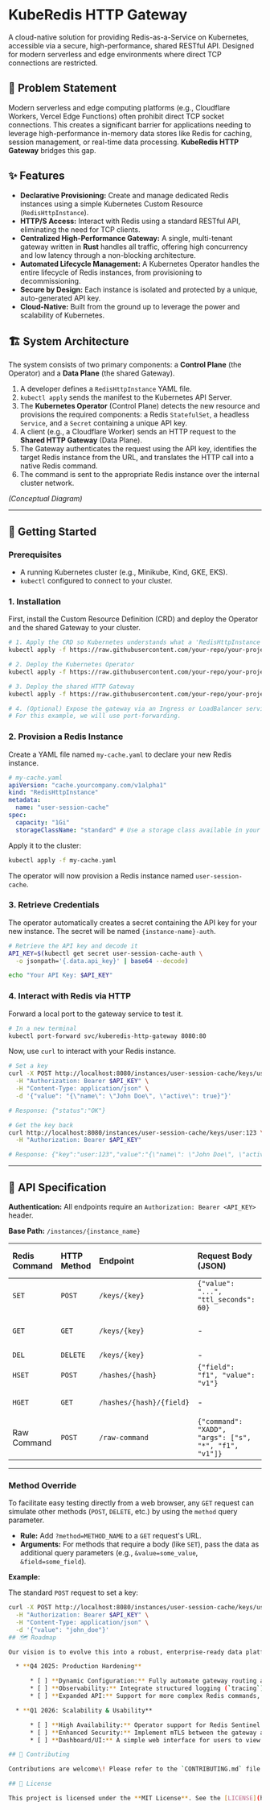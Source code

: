 # KubeRedis HTTP Gateway

[](https://www.google.com/search?q=https://github.com/your-repo/your-project/actions)
[](https://opensource.org/licenses/MIT)
[](https://www.google.com/search?q=https://github.com/your-repo/your-project/releases)

A cloud-native solution for providing Redis-as-a-Service on Kubernetes, accessible via a secure, high-performance, shared RESTful API. Designed for modern serverless and edge environments where direct TCP connections are restricted.

## 🎯 Problem Statement

Modern serverless and edge computing platforms (e.g., Cloudflare Workers, Vercel Edge Functions) often prohibit direct TCP socket connections. This creates a significant barrier for applications needing to leverage high-performance in-memory data stores like Redis for caching, session management, or real-time data processing. **KubeRedis HTTP Gateway** bridges this gap.

## ✨ Features

  * **Declarative Provisioning:** Create and manage dedicated Redis instances using a simple Kubernetes Custom Resource (`RedisHttpInstance`).
  * **HTTP/S Access:** Interact with Redis using a standard RESTful API, eliminating the need for TCP clients.
  * **Centralized High-Performance Gateway:** A single, multi-tenant gateway written in **Rust** handles all traffic, offering high concurrency and low latency through a non-blocking architecture.
  * **Automated Lifecycle Management:** A Kubernetes Operator handles the entire lifecycle of Redis instances, from provisioning to decommissioning.
  * **Secure by Design:** Each instance is isolated and protected by a unique, auto-generated API key.
  * **Cloud-Native:** Built from the ground up to leverage the power and scalability of Kubernetes.

## 🏗️ System Architecture

The system consists of two primary components: a **Control Plane** (the Operator) and a **Data Plane** (the shared Gateway).

1.  A developer defines a `RedisHttpInstance` YAML file.
2.  `kubectl apply` sends the manifest to the Kubernetes API Server.
3.  The **Kubernetes Operator** (Control Plane) detects the new resource and provisions the required components: a Redis `StatefulSet`, a headless `Service`, and a `Secret` containing a unique API key.
4.  A client (e.g., a Cloudflare Worker) sends an HTTP request to the **Shared HTTP Gateway** (Data Plane).
5.  The Gateway authenticates the request using the API key, identifies the target Redis instance from the URL, and translates the HTTP call into a native Redis command.
6.  The command is sent to the appropriate Redis instance over the internal cluster network.

 *(Conceptual Diagram)*

-----

## 🚀 Getting Started

### Prerequisites

  * A running Kubernetes cluster (e.g., Minikube, Kind, GKE, EKS).
  * `kubectl` configured to connect to your cluster.

### 1\. Installation

First, install the Custom Resource Definition (CRD) and deploy the Operator and the shared Gateway to your cluster.

```bash
# 1. Apply the CRD so Kubernetes understands what a 'RedisHttpInstance' is
kubectl apply -f https://raw.githubusercontent.com/your-repo/your-project/main/config/crd.yaml

# 2. Deploy the Kubernetes Operator
kubectl apply -f https://raw.githubusercontent.com/your-repo/your-project/main/config/operator-deployment.yaml

# 3. Deploy the shared HTTP Gateway
kubectl apply -f https://raw.githubusercontent.com/your-repo/your-project/main/config/gateway-deployment.yaml

# 4. (Optional) Expose the gateway via an Ingress or LoadBalancer service
# For this example, we will use port-forwarding.
```

### 2\. Provision a Redis Instance

Create a YAML file named `my-cache.yaml` to declare your new Redis instance.

```yaml
# my-cache.yaml
apiVersion: "cache.yourcompany.com/v1alpha1"
kind: "RedisHttpInstance"
metadata:
  name: "user-session-cache"
spec:
  capacity: "1Gi"
  storageClassName: "standard" # Use a storage class available in your cluster
```

Apply it to the cluster:

```bash
kubectl apply -f my-cache.yaml
```

The operator will now provision a Redis instance named `user-session-cache`.

### 3\. Retrieve Credentials

The operator automatically creates a secret containing the API key for your new instance. The secret will be named `{instance-name}-auth`.

```bash
# Retrieve the API key and decode it
API_KEY=$(kubectl get secret user-session-cache-auth \
  -o jsonpath='{.data.api_key}' | base64 --decode)

echo "Your API Key: $API_KEY"
```

### 4\. Interact with Redis via HTTP

Forward a local port to the gateway service to test it.

```bash
# In a new terminal
kubectl port-forward svc/kuberedis-http-gateway 8080:80
```

Now, use `curl` to interact with your Redis instance.

```bash
# Set a key
curl -X POST http://localhost:8080/instances/user-session-cache/keys/user:123 \
  -H "Authorization: Bearer $API_KEY" \
  -H "Content-Type: application/json" \
  -d '{"value": "{\"name\": \"John Doe\", \"active\": true}"}'

# Response: {"status":"OK"}

# Get the key back
curl http://localhost:8080/instances/user-session-cache/keys/user:123 \
  -H "Authorization: Bearer $API_KEY"

# Response: {"key":"user:123","value":"{\"name\": \"John Doe\", \"active\": true}"}
```

-----

## 📖 API Specification

**Authentication:** All endpoints require an `Authorization: Bearer <API_KEY>` header.

**Base Path:** `/instances/{instance_name}`

| Redis Command | HTTP Method | Endpoint                       | Request Body (JSON)             | Success Response (200 OK)                          |
| :------------ | :---------- | :----------------------------- | :------------------------------ | :------------------------------------------------- |
| `SET`         | `POST`      | `/keys/{key}`                  | `{"value": "...", "ttl_seconds": 60}` | `{"status": "OK"}`                                 |
| `GET`         | `GET`       | `/keys/{key}`                  | -                               | `{"key": "mykey", "value": "some_value"}`          |
| `DEL`         | `DELETE`    | `/keys/{key}`                  | -                               | `{"deleted": 1}`                                   |
| `HSET`        | `POST`      | `/hashes/{hash}`               | `{"field": "f1", "value": "v1"}` | `{"status": "OK"}`                                 |
| `HGET`        | `GET`       | `/hashes/{hash}/{field}`       | -                               | `{"hash": "h", "field": "f1", "value": "v1"}`      |
| Raw Command   | `POST`      | `/raw-command`                 | `{"command": "XADD", "args": ["s", "*", "f1", "v1"]}` | `{"result": "1725700000000-0"}` |

-----


### Method Override

To facilitate easy testing directly from a web browser, any `GET` request can simulate other methods (`POST`, `DELETE`, etc.) by using the `method` query parameter.
* **Rule:** Add `?method=METHOD_NAME` to a `GET` request's URL.
* **Arguments:** For methods that require a body (like `SET`), pass the data as additional query parameters (e.g., `&value=some_value`, `&field=some_field`).

**Example:**

The standard `POST` request to set a key:
```bash
curl -X POST http://localhost:8080/instances/user-session-cache/keys/user:123 \
  -H "Authorization: Bearer $API_KEY" \
  -H "Content-Type: application/json" \
  -d '{"value": "john_doe"}'
## 🗺️ Roadmap

Our vision is to evolve this into a robust, enterprise-ready data platform solution.

  * **Q4 2025: Production Hardening**

      * [ ] **Dynamic Configuration:** Fully automate gateway routing and secret management by having it watch Kubernetes resources directly.
      * [ ] **Observability:** Integrate structured logging (`tracing`), Prometheus metrics, and OpenTelemetry for distributed tracing.
      * [ ] **Expanded API:** Support for more complex Redis commands, transactions (`MULTI`/`EXEC`), and Pub/Sub.

  * **Q1 2026: Scalability & Usability**

      * [ ] **High Availability:** Operator support for Redis Sentinel or Redis Cluster configurations.
      * [ ] **Enhanced Security:** Implement mTLS between the gateway and Redis backends.
      * [ ] **Dashboard/UI:** A simple web interface for users to view their provisioned instances and manage API keys.

## 🤝 Contributing

Contributions are welcome\! Please refer to the `CONTRIBUTING.md` file for guidelines on how to submit issues, and pull requests.

## 📄 License

This project is licensed under the **MIT License**. See the [LICENSE](https://www.google.com/search?q=LICENSE) file for details.

